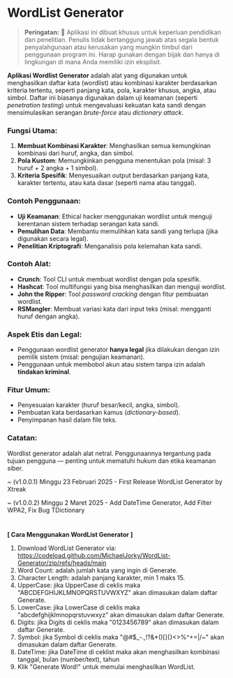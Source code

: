 # WordList Generator

> **Peringatan:** :red_circle: Aplikasi ini dibuat khusus untuk keperluan pendidikan dan penelitian. Penulis tidak bertanggung jawab atas segala bentuk penyalahgunaan atau kerusakan yang mungkin timbul dari penggunaan program ini. Harap gunakan dengan bijak dan hanya di lingkungan di mana Anda memiliki izin eksplisit.

**Aplikasi Wordlist Generator** adalah alat yang digunakan untuk menghasilkan daftar kata (wordlist) atau kombinasi karakter berdasarkan kriteria tertentu, seperti panjang kata, pola, karakter khusus, angka, atau simbol. Daftar ini biasanya digunakan dalam uji keamanan (seperti *penetration testing*) untuk mengevaluasi kekuatan kata sandi dengan mensimulasikan serangan *brute-force* atau *dictionary attack*.

### Fungsi Utama:
1. **Membuat Kombinasi Karakter**: Menghasilkan semua kemungkinan kombinasi dari huruf, angka, dan simbol.
2. **Pola Kustom**: Memungkinkan pengguna menentukan pola (misal: 3 huruf + 2 angka + 1 simbol).
3. **Kriteria Spesifik**: Menyesuaikan output berdasarkan panjang kata, karakter tertentu, atau kata dasar (seperti nama atau tanggal).

### Contoh Penggunaan:
- **Uji Keamanan**: Ethical hacker menggunakan wordlist untuk menguji kerentanan sistem terhadap serangan kata sandi.
- **Pemulihan Data**: Membantu memulihkan kata sandi yang terlupa (jika digunakan secara legal).
- **Penelitian Kriptografi**: Menganalisis pola kelemahan kata sandi.

### Contoh Alat:
- **Crunch**: Tool CLI untuk membuat wordlist dengan pola spesifik.
- **Hashcat**: Tool multifungsi yang bisa menghasilkan dan menguji wordlist.
- **John the Ripper**: Tool *password cracking* dengan fitur pembuatan wordlist.
- **RSMangler**: Membuat variasi kata dari input teks (misal: mengganti huruf dengan angka).

### Aspek Etis dan Legal:
- Penggunaan wordlist generator **hanya legal** jika dilakukan dengan izin pemilik sistem (misal: pengujian keamanan).
- Penggunaan untuk membobol akun atau sistem tanpa izin adalah **tindakan kriminal**.

### Fitur Umum:
- Penyesuaian karakter (huruf besar/kecil, angka, simbol).
- Pembuatan kata berdasarkan kamus (*dictionary-based*).
- Penyimpanan hasil dalam file teks.

### Catatan:
Wordlist generator adalah alat netral. Penggunaannya tergantung pada tujuan pengguna — penting untuk mematuhi hukum dan etika keamanan siber.

~ (v1.0.0.1) Minggu 23 Februari 2025 - First Release WordList Generator by Xtreak

~ (v1.0.0.2) Minggu 2 Maret 2025 - Add DateTime Generator, Add Filter WPA2, Fix Bug TDictionary

#
<b>[ Cara Menggunakan WordList Generator ]</b>

1. Download WordList Generator via: https://codeload.github.com/MichaelJorky/WordList-Generator/zip/refs/heads/main
2. Word Count: adalah jumlah kata yang ingin di Generate.
3. Character Length: adalah panjang karakter, min 1 maks 15.
4. UpperCase: jika UpperCase di ceklis maka "ABCDEFGHIJKLMNOPQRSTUVWXYZ" akan dimasukan dalam daftar Generate.
5. LowerCase: jika LowerCase di ceklis maka "abcdefghijklmnopqrstuvwxyz" akan dimasukan dalam daftar Generate.
6. Digits: jika Digits di ceklis maka "0123456789" akan dimasukan dalam daftar Generate.
7. Symbol: jika Symbol di ceklis maka "@#$_-.,!?&*()[]{}<>%^+=|\/~" akan dimasukan dalam daftar Generate.
8. DateTime: jika DateTime di ceklist maka akan menghasilkan kombinasi tanggal, bulan (number/text), tahun
9. Klik "Generate Word!" untuk memulai menghasilkan WordList.
